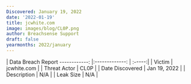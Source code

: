 ```yaml
---
Discovered: January 19, 2022
date: '2022-01-19'
title: jcwhite.com
image: images/blog/CL0P.png
author: Breachsense Support
draft: false
yearmonths: 2022/january
---
```



| Data Breach Report
------------:   |:-------------:    | :-----:|
| Victim    | jcwhite.com      | 
| Threat Actor    | CL0P      | 
| Date Discovered    | Jan 19, 2022      | 
| Description    | N/A      | 
| Leak Size    | N/A      | 

